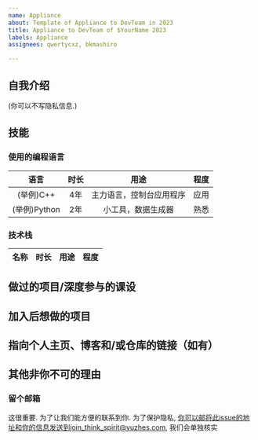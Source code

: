 ```yaml
---
name: Appliance
about: Template of Appliance to DevTeam in 2023
title: Appliance to DevTeam of $YourName 2023
labels: Appliance
assignees: qwertycxz, bkmashiro

---
```


<!--仅供参考，可以写更加有特色的申请书-->
## 自我介绍
(你可以不写隐私信息.)
<!--姓名，专业，年纪，优缺点，爱好等等-->

## 技能

### 使用的编程语言

|语言|时长|用途|程度|
|:-:|:-:|:-:|:-:|
|(举例)C++|4年|主力语言，控制台应用程序|应用|
|(举例)Python|2年|小工具，数据生成器|熟悉|
<!--程度请在 了解/熟悉/应用/熟练/精通/大师 中选择-->

### 技术栈

<!--任何你使用/学习过的软件，技术等，比如 CentOS、Ubuntu、宝塔、lnmp、mysql、redis、nginx、Apache、iptables、Vue、React、cgroup、linux c api、AI 等等-->
|名称|时长|用途|程度|
|:-:|:-:|:-:|:-:|

## 做过的项目/深度参与的课设

## 加入后想做的项目
<!--维护前端、后端、评测系统 / 想要开发一个新系统、新模块、新功能 / 未来期望-->

## 指向个人主页、博客和/或仓库的链接（如有）

## 其他非你不可的理由

### 留个邮箱
这很重要. 为了让我们能方便的联系到你.
为了保护隐私, 你可以邮将此issue的地址和你的信息发送到join_think_spirit@yuzhes.com, 我们会单独核实
